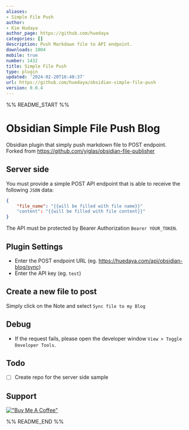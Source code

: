```yaml
---
aliases:
- Simple File Push
author:
- Kim Hudaya
author_page: https://github.com/huedaya
categories: []
description: Push Markdown file to API endpoint.
downloads: 1004
mobile: true
number: 1432
title: Simple File Push
type: plugin
updated: '2024-02-20T16:48:37'
url: https://github.com/huedaya/obsidian-simple-file-push
version: 0.0.4
---
```


%% README_START %%

# Obsidian Simple File Push Blog 

Obsidian plugin that simply push markdown file to POST endpoint. <br/>
Forked from https://github.com/yiglas/obsidian-file-publisher

## Server side
You must provide a simple POST API endpoint that is able to receive the following `JSON` data:
```json
{
    "file_name": "{{will be filled with file name}}"
    "content": "{{will be filled with file content}}"
}
```
The API must be protected by Bearer Authorization `Bearer YOUR_TOKEN`. 

## Plugin Settings
- Enter the POST endpoint URL (eg. https://huedaya.com/api/obsidian-blog/sync)
- Enter the API key (eg. `test`)

## Create a new file to post
Simply click on the Note and select `Sync file to my Blog`

## Debug
- If the request fails, please open the developer window `View > Toggle Developer Tools`.

## Todo
- [ ] Create repo for the server side sample

## Support
[!["Buy Me A Coffee"](https://www.buymeacoffee.com/assets/img/custom_images/orange_img.png)](https://www.buymeacoffee.com/huedya)

%% README_END %%